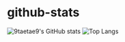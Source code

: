 # github-stats
![9taetae9's GitHub stats](https://github-readme-stats.vercel.app/api?username=9taetae9&count_private=true&show_icons=true&theme=neon)
![Top Langs](https://github-readme-stats.vercel.app/api/top-langs/?username=9taetae9&langs_count=5)

